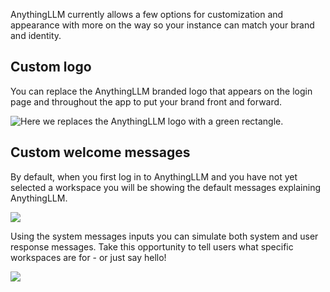AnythingLLM currently allows a few options for customization and appearance with more on the way so your instance can match your brand and identity.

## Custom logo

You can replace the AnythingLLM branded logo that appears on the login page and throughout the app to put your brand front and forward.

![Here we replaces the AnythingLLM logo with a green rectangle.](files/R2cjS2XM5B8q8u2NwIvM.png)

## Custom welcome messages

By default, when you first log in to AnythingLLM and you have not yet selected a workspace you will be showing the default messages explaining AnythingLLM.

![](files/oy3lNcTSN9Ob6vPRkXUR.png)

Using the system messages inputs you can simulate both system and user response messages. Take this opportunity to tell users what specific workspaces are for - or just say hello!

![](files/4dcdpuHcd4rWJaE96qJ0.png)

